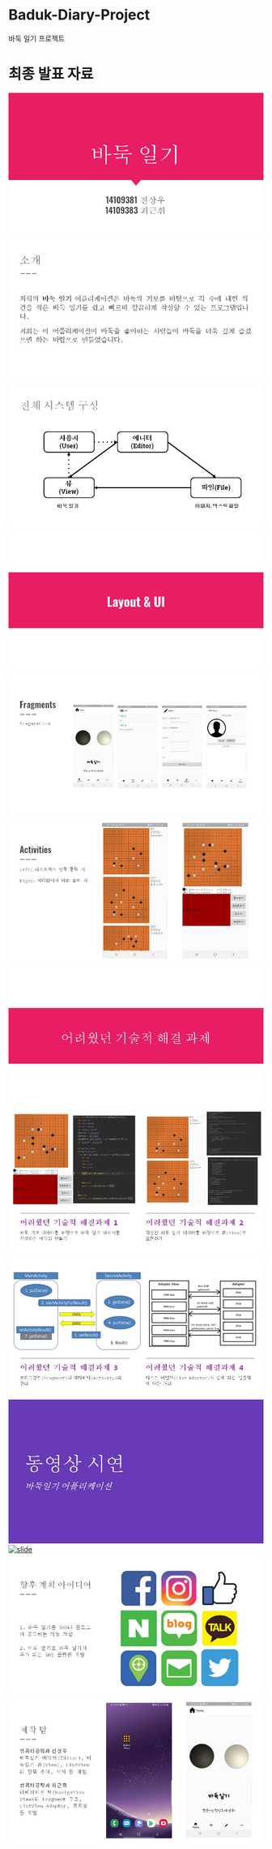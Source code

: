 # Baduk-Diary-Project
바둑 일기 프로젝트

# 최종 발표 자료

![slide](./images/슬라이드1.JPG)
![slide](./images/슬라이드2.JPG)
![slide](./images/슬라이드3.JPG)
![slide](./images/슬라이드4.JPG)
![slide](./images/슬라이드5.JPG)
![slide](./images/슬라이드6.JPG)
![slide](./images/슬라이드7.JPG)
![slide](./images/슬라이드8.JPG)
![slide](./images/슬라이드9.JPG)
![slide](./images/슬라이드10.JPG)
[![slide](http://img.youtube.com/vi/KSzrfWE4x3w/0.jpg)](https://youtu.be/KSzrfWE4x3w)
![slide](./images/슬라이드12.JPG)
![slide](./images/슬라이드13.JPG)
